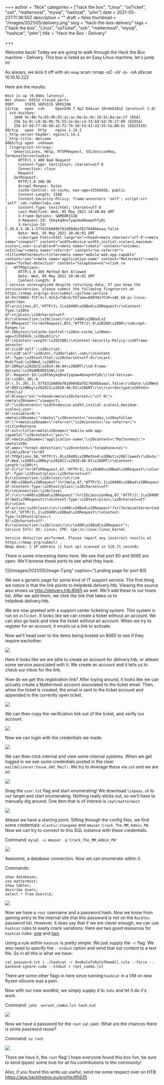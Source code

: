 +++
author = "Nick"
categories = ["hack the box", "Linux", "osTicket", "ssh", "mattermost", "mysql", "hashcat", "john"]
date = 2021-05-23T11:36:50Z
description = ""
draft = false
thumbnail = "/images/2021/05/delivery.png"
slug = "hack-the-box-delivery"
tags = ["hack the box", "Linux", "osTicket", "ssh", "mattermost", "mysql", "hashcat", "john"]
title = "Hack the Box - Delivery"

+++


Welcome back! Today we are going to walk through the Hack the Box machine - Delivery. This box is listed as an Easy Linux machine, let's jump in!

As always, we kick it off with an `nmap` scan: nmap -sC -sV -p- -oA allscan 10.10.10.222

Here are the results:
```
Host is up (0.048s latency).
Not shown: 65532 closed ports
PORT     STATE SERVICE VERSION
22/tcp   open  ssh     OpenSSH 7.9p1 Debian 10+deb10u2 (protocol 2.0)
| ssh-hostkey: 
|   2048 9c:40:fa:85:9b:01:ac:ac:0e:bc:0c:19:51:8a:ee:27 (RSA)
|   256 5a:0c:c0:3b:9b:76:55:2e:6e:c4:f4:b9:5d:76:17:09 (ECDSA)
|_  256 b7:9d:f7:48:9d:a2:f2:76:30:fd:42:d3:35:3a:80:8c (ED25519)
80/tcp   open  http    nginx 1.14.2
|_http-server-header: nginx/1.14.2
|_http-title: Welcome
8065/tcp open  unknown
| fingerprint-strings: 
|   GenericLines, Help, RTSPRequest, SSLSessionReq, TerminalServerCookie: 
|     HTTP/1.1 400 Bad Request
|     Content-Type: text/plain; charset=utf-8
|     Connection: close
|     Request
|   GetRequest: 
|     HTTP/1.0 200 OK
|     Accept-Ranges: bytes
|     Cache-Control: no-cache, max-age=31556926, public
|     Content-Length: 3108
|     Content-Security-Policy: frame-ancestors 'self'; script-src 'self' cdn.rudderlabs.com
|     Content-Type: text/html; charset=utf-8
|     Last-Modified: Wed, 05 May 2021 14:40:04 GMT
|     X-Frame-Options: SAMEORIGIN
|     X-Request-Id: tbkykq9no7yqzmw46oepnhfy8c
|     X-Version-Id: 5.30.0.5.30.1.57fb31b889bf81d99d8af8176d4bbaaa.false
|     Date: Wed, 05 May 2021 20:46:01 GMT
|     <!doctype html><html lang="en"><head><meta charset="utf-8"><meta name="viewport" content="width=device-width,initial-scale=1,maximum-scale=1,user-scalable=0"><meta name="robots" content="noindex, nofollow"><meta name="referrer" content="no-referrer"><title>Mattermost</title><meta name="mobile-web-app-capable" content="yes"><meta name="application-name" content="Mattermost"><meta name="format-detection" content="telephone=no"><link re
|   HTTPOptions: 
|     HTTP/1.0 405 Method Not Allowed
|     Date: Wed, 05 May 2021 20:46:01 GMT
|_    Content-Length: 0
1 service unrecognized despite returning data. If you know the service/version, please submit the following fingerprint at https://nmap.org/cgi-bin/submit.cgi?new-service :
SF-Port8065-TCP:V=7.91%I=7%D=5/5%Time=6093017C%P=x86_64-pc-linux-gnu%r(Gen
SF:ericLines,67,"HTTP/1\.1\x20400\x20Bad\x20Request\r\nContent-Type:\x20te
SF:xt/plain;\x20charset=utf-8\r\nConnection:\x20close\r\n\r\n400\x20Bad\x2
SF:0Request")%r(GetRequest,DF3,"HTTP/1\.0\x20200\x20OK\r\nAccept-Ranges:\x
SF:20bytes\r\nCache-Control:\x20no-cache,\x20max-age=31556926,\x20public\r
SF:\nContent-Length:\x203108\r\nContent-Security-Policy:\x20frame-ancestor
SF:s\x20'self';\x20script-src\x20'self'\x20cdn\.rudderlabs\.com\r\nContent
SF:-Type:\x20text/html;\x20charset=utf-8\r\nLast-Modified:\x20Wed,\x2005\x
SF:20May\x202021\x2014:40:04\x20GMT\r\nX-Frame-Options:\x20SAMEORIGIN\r\nX
SF:-Request-Id:\x20tbkykq9no7yqzmw46oepnhfy8c\r\nX-Version-Id:\x205\.30\.0
SF:\.5\.30\.1\.57fb31b889bf81d99d8af8176d4bbaaa\.false\r\nDate:\x20Wed,\x2
SF:005\x20May\x202021\x2020:46:01\x20GMT\r\n\r\n<!doctype\x20html><html\x2
SF:0lang=\"en\"><head><meta\x20charset=\"utf-8\"><meta\x20name=\"viewport\
SF:"\x20content=\"width=device-width,initial-scale=1,maximum-scale=1,user-
SF:scalable=0\"><meta\x20name=\"robots\"\x20content=\"noindex,\x20nofollow
SF:\"><meta\x20name=\"referrer\"\x20content=\"no-referrer\"><title>Matterm
SF:ost</title><meta\x20name=\"mobile-web-app-capable\"\x20content=\"yes\">
SF:<meta\x20name=\"application-name\"\x20content=\"Mattermost\"><meta\x20n
SF:ame=\"format-detection\"\x20content=\"telephone=no\"><link\x20re")%r(HT
SF:TPOptions,5B,"HTTP/1\.0\x20405\x20Method\x20Not\x20Allowed\r\nDate:\x20
SF:Wed,\x2005\x20May\x202021\x2020:46:01\x20GMT\r\nContent-Length:\x200\r\
SF:n\r\n")%r(RTSPRequest,67,"HTTP/1\.1\x20400\x20Bad\x20Request\r\nContent
SF:-Type:\x20text/plain;\x20charset=utf-8\r\nConnection:\x20close\r\n\r\n4
SF:00\x20Bad\x20Request")%r(Help,67,"HTTP/1\.1\x20400\x20Bad\x20Request\r\
SF:nContent-Type:\x20text/plain;\x20charset=utf-8\r\nConnection:\x20close\
SF:r\n\r\n400\x20Bad\x20Request")%r(SSLSessionReq,67,"HTTP/1\.1\x20400\x20
SF:Bad\x20Request\r\nContent-Type:\x20text/plain;\x20charset=utf-8\r\nConn
SF:ection:\x20close\r\n\r\n400\x20Bad\x20Request")%r(TerminalServerCookie,
SF:67,"HTTP/1\.1\x20400\x20Bad\x20Request\r\nContent-Type:\x20text/plain;\
SF:x20charset=utf-8\r\nConnection:\x20close\r\n\r\n400\x20Bad\x20Request");
Service Info: OS: Linux; CPE: cpe:/o:linux:linux_kernel

Service detection performed. Please report any incorrect results at https://nmap.org/submit/ .
Nmap done: 1 IP address (1 host up) scanned in 110.71 seconds
```

There is some interesting items here. We see that port 80 and 8065 are open. We'll browse these ports to see what they have.

![](/images/2021/05/image-7.png" caption="Landing page for port 80)

We see a generic page for some kind of IT support service. The first thing we notice is that the link points to helpdesk.delivery.htb. Viewing the source also shows us http://delivery.htb:8065 as well. We'll add these to our hosts list. After we add them, we click the link that takes us to helpdesk.delivery.htb.

We are now greeted with a support center ticketing system. This system is run on `osTicket`. It looks like we can create a ticket without an account. We can also go back and view the ticket without an account. When we try to register for an account, it emails us a link to activate.

Now we'll head over to the items being hosted on 8065 to see if they require eachother.

![](/images/2021/05/image-8.png)

Here it looks like we are able to create an account for delivery.htb, or atleast some service associated with it. We create an account and it tells us to check our inbox for the link.

How do we get this registration link? After toying around, it looks like we can actually create a Mattermost account associated to the ticket email. Then, when the ticket is created, the email is sent to the ticket account and appended to the currently open ticket.

![](/images/2021/05/image-9.png)

We can then copy the verification link out of the ticket, and verify our account.

![](/images/2021/05/image-10.png)

Now we can login with the credentials we made.

![](/images/2021/05/image-11.png)

We can then click internal and view some internal systems. When we get logged in we see some credentials posted in the clear `maildeliverer:Youve_G0t_Mail!`. We try to leverage these via `ssh` and we are in!

![](/images/2021/05/image-12.png)

Snag the `user.txt` flag and start enumerating! We download `linpeas.sh` to our target and start enumerating. Nothing really sticks out, so we'll have to manually dig around. One item that is of interest is `/opt/mattermost`

![](/images/2021/05/image-13.png)

Atleast we have a starting point. Sifting through the config files, we find some credentials: `elastic:changeme` and `mmuser:Crack_The_MM_Admin_PW`. Now we can try to connect to this SQL instance with these credentials.

Command:
`mysql -u mmuser -p'Crack_The_MM_Admin_PW'`

![](/images/2021/05/image-14.png)

Awesome, a database connection. Now we can enumerate within it.

Commands:
```mysql
show databases;
use mattermost;
show tables;
describe Users;
select * from Users\G;
```

![](/images/2021/05/sql_delivery.gif)

Now we have a `root` username and a password hash. Now we know from gaining entry to the internal site that this password is not on the `RockYou` password list. However, it does say that if we are clever enough, we can use `hashcat` rules to easily crack variations. Here are two good resources for `hashcat` rules: [one](https://notsosecure.com/one-rule-to-rule-them-all/) and [two](https://www.4armed.com/blog/hashcat-rule-based-attack/).

Using a rule within `hashcat` is pretty simple. We just supply the `-r` flag. We also need to specify the `--stdout` option and send that out content to a text file. So in all this is what we have:

`cat password.txt | ./hashcat -r OneRuleToRuleThemAll.rule --force --backend-ignore-cuda --stdout > root_combo.lst`

There are some other flags in here since running `hashcat` in a VM on new Ryzen silicone was a pain.

Now with our new wordlist, we simply supply it to `John` and let it do it's work.

Command:
`john -w=root_combo.lst hash.out`

![](/images/2021/05/image-15.png)

Now we have a password for the `root` `sql` user. What are the chances there is some password reuse?

Command:
`su root`

![](/images/2021/05/image-16.png)

There we have it, the `root` flag! I hope everyone found this box fun, be sure to send Ippsec some love for all his contributions to the community!

Also, if you found this write-up useful, send me some respect over on HTB:
https://app.hackthebox.eu/profile/95635



